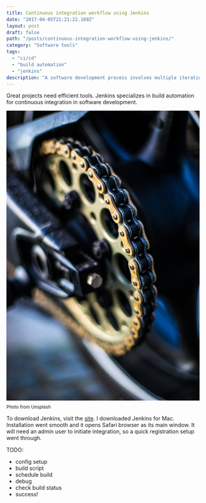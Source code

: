 ```yaml
---
title: Continuous integration workflow using Jenkins
date: "2017-04-05T21:21:22.169Z"
layout: post
draft: false
path: "/posts/continuous-integration-workflow-using-jenkins/"
category: "Software tools"
tags:
  - "ci/cd"
  - "build automation"
  - "jenkins"
description: "A software development process involves multiple iterations of tests, builds and deployments. Jenkins allows seamless integration of these processes providing efficiency and value."
---
```

Great projects need efficient tools. Jenkins specializes in build automation for continuous integration in software development.

![Jenkins](./1.jpg)<sub>Photo from Unsplash</sub>

To download Jenkins, visit the [site](https://www.jenkins.io/). I downloaded Jenkins for Mac. Installation went smooth and it opens Safari browser as its main window. It will need an admin user to initiate integration, so a quick registration setup went through.

TODO:
- config setup
- build script
- schedule build
- debug
- check build status
- success!